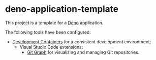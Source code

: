# deno-application-template

This project is a template for a [Deno](https://deno.com/) application.

The following tools have been configured:
- [Development Containers](https://containers.dev) for a consistent development environment;
  - Visual Studio Code extensions:
    - [Git Graph](https://marketplace.visualstudio.com/items?itemName=mhutchie.git-graph) for visualizing and managing Git repositories.
